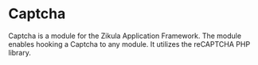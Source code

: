 Captcha
=======

Captcha is a module for the Zikula Application Framework. The module enables
hooking a Captcha to any module. It utilizes the reCAPTCHA PHP library.